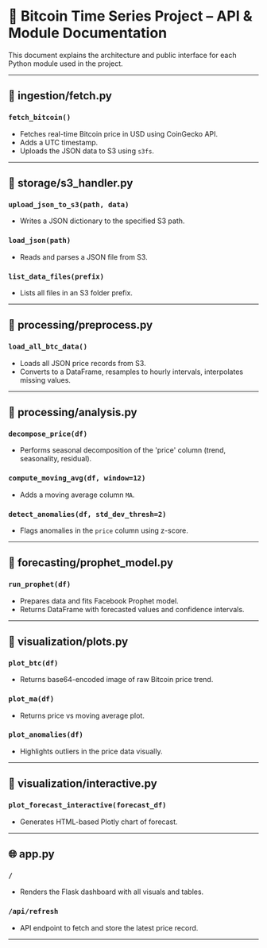 # 📘 Bitcoin Time Series Project – API & Module Documentation

This document explains the architecture and public interface for each Python module used in the project.

---

## 📂 ingestion/fetch.py

### `fetch_bitcoin()`
- Fetches real-time Bitcoin price in USD using CoinGecko API.
- Adds a UTC timestamp.
- Uploads the JSON data to S3 using `s3fs`.

---

## 📂 storage/s3_handler.py

### `upload_json_to_s3(path, data)`
- Writes a JSON dictionary to the specified S3 path.

### `load_json(path)`
- Reads and parses a JSON file from S3.

### `list_data_files(prefix)`
- Lists all files in an S3 folder prefix.

---

## 📂 processing/preprocess.py

### `load_all_btc_data()`
- Loads all JSON price records from S3.
- Converts to a DataFrame, resamples to hourly intervals, interpolates missing values.

---

## 📂 processing/analysis.py

### `decompose_price(df)`
- Performs seasonal decomposition of the 'price' column (trend, seasonality, residual).

### `compute_moving_avg(df, window=12)`
- Adds a moving average column `MA`.

### `detect_anomalies(df, std_dev_thresh=2)`
- Flags anomalies in the `price` column using z-score.

---

## 📂 forecasting/prophet_model.py

### `run_prophet(df)`
- Prepares data and fits Facebook Prophet model.
- Returns DataFrame with forecasted values and confidence intervals.

---

## 📂 visualization/plots.py

### `plot_btc(df)`
- Returns base64-encoded image of raw Bitcoin price trend.

### `plot_ma(df)`
- Returns price vs moving average plot.

### `plot_anomalies(df)`
- Highlights outliers in the price data visually.

---

## 📂 visualization/interactive.py

### `plot_forecast_interactive(forecast_df)`
- Generates HTML-based Plotly chart of forecast.

---

## 🌐 app.py

### `/`
- Renders the Flask dashboard with all visuals and tables.

### `/api/refresh`
- API endpoint to fetch and store the latest price record.

---